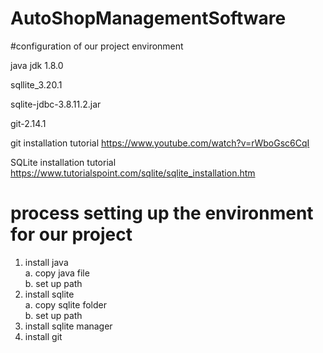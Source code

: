 # AutoShopManagementSoftware
#configuration of our project environment

java jdk 1.8.0

sqllite_3.20.1

sqlite-jdbc-3.8.11.2.jar

git-2.14.1



git installation tutorial
https://www.youtube.com/watch?v=rWboGsc6CqI

SQLite installation tutorial
https://www.tutorialspoint.com/sqlite/sqlite_installation.htm



# process setting up the environment for our project

1. install java<br />
    a. copy java file<br />
    b. set up path<br />
2. install sqlite<br />
    a. copy sqlite folder<br />
    b. set up path<br />
3. install sqlite manager<br />
4. install git<br />
  
